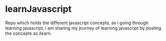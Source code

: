 # learnJavascript

Repo which holds the different javascript concepts, as i going through learning javascript, i am sharing my journey of learning javascript by posting the concepts as ilearn.
